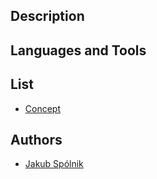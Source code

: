 ## Description

## Languages and Tools

## List

* [Concept](concept)

## Authors

- [Jakub Spólnik](https://github.com/lawos98)
